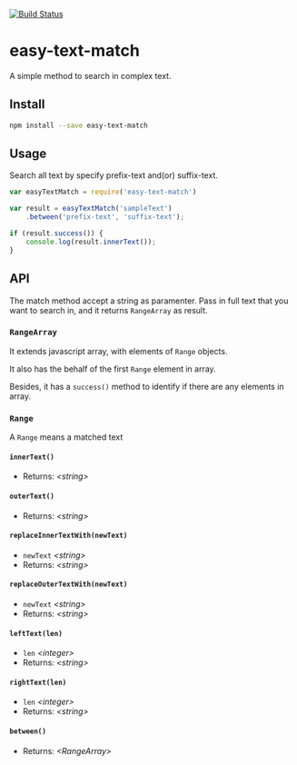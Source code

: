 [![Build Status](https://travis-ci.org/leehooi/easy-text-match.svg?branch=master)](https://travis-ci.org/leehooi/easy-text-match)

# easy-text-match
A simple method to search in complex text.
## Install
```bash
npm install --save easy-text-match
```

## Usage

Search all text by specify prefix-text and(or) suffix-text.
```js
var easyTextMatch = require('easy-text-match')

var result = easyTextMatch('sampleText')
    .between('prefix-text', 'suffix-text');

if (result.success()) {
    console.log(result.innerText());
}
```

## API
The match method accept a string as paramenter.
Pass in full text that you want to search in, and it returns `RangeArray` as result.

### `RangeArray`
It extends javascript array, with elements of `Range` objects.

It also has the behalf of the first `Range` element in array. 

Besides, it has a `success()` method to identify if there are any elements in array.

### `Range`
A `Range` means a matched text 
#### `innerText()`
* Returns: *\<string>*
#### `outerText()`
* Returns: *\<string>*
#### `replaceInnerTextWith(newText)`
* `newText` *\<string>*
* Returns: *\<string>*
#### `replaceOuterTextWith(newText)`
* `newText` *\<string>*
* Returns: *\<string>*
#### `leftText(len)`
* `len` *\<integer>*
* Returns: *\<string>*
#### `rightText(len)`
* `len` *\<integer>*
* Returns: *\<string>*
#### `between()`
* Returns: *\<RangeArray>*